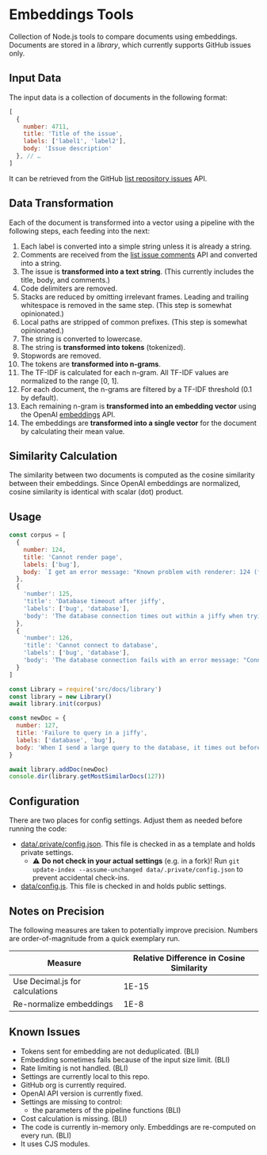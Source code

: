 # Embeddings Tools

Collection of Node.js tools to compare documents using embeddings.
Documents are stored in a _library_, which currently supports GitHub issues only.

## Input Data

The input data is a collection of documents in the following format:
```js
[
  {
    number: 4711,
    title: 'Title of the issue',
    labels: ['label1', 'label2'],
    body: 'Issue description'
  }, // …
]
```

It can be retrieved from the GitHub [list repository issues](https://docs.github.com/en/rest/issues/issues#list-repository-issues) API.

## Data Transformation

Each of the document is transformed into a vector using a pipeline with the following steps, each feeding into the next:

1. Each label is converted into a simple string unless it is already a string.
2. Comments are received from the [list issue comments](https://docs.github.com/en/rest/issues/comments#list-issue-comments) API and converted into a string.
3. The issue is **transformed into a text string**. (This currently includes the title, body, and comments.)
4. Code delimiters are removed.
5. Stacks are reduced by omitting irrelevant frames. Leading and trailing whitespace is removed in the same step. (This step is somewhat opinionated.)
6. Local paths are stripped of common prefixes. (This step is somewhat opinionated.)
7. The string is converted to lowercase.
8. The string is **transformed into tokens** (tokenized).
9. Stopwords are removed.
10. The tokens are **transformed into n-grams**.
11. The TF-IDF is calculated for each n-gram. All TF-IDF values are normalized to the range [0, 1].
12. For each document, the n-grams are filtered by a TF-IDF threshold (0.1 by default).
13. Each remaining n-gram is **transformed into an embedding vector** using the OpenAI [embeddings](https://platform.openai.com/docs/api-reference/embeddings) API.
14. The embeddings are **transformed into a single vector** for the document by calculating their mean value.

## Similarity Calculation

The similarity between two documents is computed as the cosine similarity between their embeddings.
Since OpenAI embeddings are normalized, cosine similarity is identical with scalar (dot) product.

## Usage

```js
const corpus = [
  {
    number: 124,
    title: 'Cannot render page',
    labels: ['bug'],
    body: `I get an error message: "Known problem with renderer: 124 (failed to reconcile)". It may be related to the reconcile process.`
  },
  {
    'number': 125,
    'title': 'Database timeout after jiffy',
    'labels': ['bug', 'database'],
    'body': 'The database connection times out within a jiffy when trying to query large datasets. It seems related to the connection pool limit.'
  },
  {
    'number': 126,
    'title': 'Cannot connect to database',
    'labels': ['bug', 'database'],
    'body': 'The database connection fails with an error message: "Connection refused". It may be related to the connection string.'
  }
]

const Library = require('src/docs/library')
const library = new Library()
await library.init(corpus)

const newDoc = {
  number: 127,
  title: 'Failure to query in a jiffy',
  labels: ['database', 'bug'],
  body: 'When I send a large query to the database, it times out before a jiffy has passed. Is there a connection pool limit?'
}

await library.addDoc(newDoc)
console.dir(library.getMostSimilarDocs(127))
```

## Configuration

There are two places for config settings. Adjust them as needed before running the code:

- [data/.private/config.json](data/.private/config.json). This file is checked in as a template and holds private settings.
  - ⚠️ **Do not check in your actual settings** (e.g. in a fork)! Run `git update-index --assume-unchanged data/.private/config.json` to prevent accidental check-ins.
- [data/config.js](data/config.js). This file is checked in and holds public settings.

## Notes on Precision

The following measures are taken to potentially improve precision. Numbers are order-of-magnitude from a quick exemplary run.

| Measure                         | Relative Difference in Cosine Similarity |
|---------------------------------|------------------------------------------|
| Use Decimal.js for calculations | 1E-15                                    |
| Re-normalize embeddings         | 1E-8                                     |


## Known Issues

- Tokens sent for embedding are not deduplicated. (BLI)
- Embedding sometimes fails because of the input size limit. (BLI)
- Rate limiting is not handled. (BLI)
- Settings are currently local to this repo.
- GitHub org is currently required.
- OpenAI API version is currently fixed.
- Settings are missing to control:
  - the parameters of the pipeline functions (BLI)
- Cost calculation is missing. (BLI)
- The code is currently in-memory only. Embeddings are re-computed on every run. (BLI)
- It uses CJS modules.
